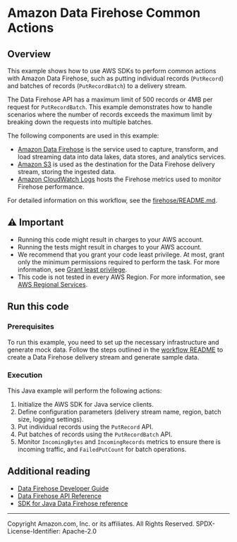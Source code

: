 # Amazon Data Firehose Common Actions

## Overview

This example shows how to use AWS SDKs to perform common actions with Amazon Data Firehose, such as putting individual records (`PutRecord`) and batches of records (`PutRecordBatch`) to a delivery stream.

The Data Firehose API has a maximum limit of 500 records or 4MB per request for `PutRecordBatch`. This example demonstrates how to handle scenarios where the number of records exceeds the maximum limit by breaking down the requests into multiple batches.

The following components are used in this example:

- [Amazon Data Firehose](https://docs.aws.amazon.com/firehose/latest/dev/what-is-this-service.html) is the service used to capture, transform, and load streaming data into data lakes, data stores, and analytics services.
- [Amazon S3](https://aws.amazon.com/s3/) is used as the destination for the Data Firehose delivery stream, storing the ingested data.
- [Amazon CloudWatch Logs](https://docs.aws.amazon.com/AmazonCloudWatch/latest/logs/WhatIsCloudWatchLogs.html) hosts the Firehose metrics used to monitor Firehose performance.

For detailed information on this workflow, see the [firehose/README.md](../../../../../workflows/firehose/README.md).

## ⚠ Important

- Running this code might result in charges to your AWS account.
- Running the tests might result in charges to your AWS account.
- We recommend that you grant your code least privilege. At most, grant only the minimum permissions required to perform the task. For more information, see [Grant least privilege](https://docs.aws.amazon.com/IAM/latest/UserGuide/best-practices.html#grant-least-privilege).
- This code is not tested in every AWS Region. For more information, see [AWS Regional Services](https://aws.amazon.com/about-aws/global-infrastructure/regional-product-services).

## Run this code

### Prerequisites

To run this example, you need to set up the necessary infrastructure and generate mock data. Follow the steps outlined in the [workflow README](../../../../../workflows/firehose/README.md#setup) to create a Data Firehose delivery stream and generate sample data.

### Execution

This Java example will perform the following actions:

1. Initialize the AWS SDK for Java service clients. 
2. Define configuration parameters (delivery stream name, region, batch size, logging settings).
3. Put individual records using the `PutRecord` API.
4. Put batches of records using the `PutRecordBatch` API.
5. Monitor `IncomingBytes` and `IncomingRecords` metrics to ensure there is incoming traffic, and `FailedPutCount` for batch operations.

## Additional reading

- [Data Firehose Developer Guide](https://docs.aws.amazon.com/firehose/latest/dev/what-is-this-service.html)
- [Data Firehose API Reference](https://docs.aws.amazon.com/firehose/latest/APIReference/Welcome.html)
- [SDK for Java Data Firehose reference](https://sdk.amazonaws.com/java/api/latest/software/amazon/awssdk/services/firehose/FirehoseClient.html)

---

Copyright Amazon.com, Inc. or its affiliates. All Rights Reserved. SPDX-License-Identifier: Apache-2.0